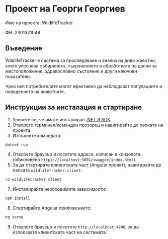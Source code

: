 Проект на Георги Георгиев
===

Име на проекта: WildlifeTracker

ФН: 2301321048

## Въведение

WildlifeTracker е система за проследяване и анализ на диви животни, която улеснява събирането, съхранението и обработката на данни за местоположение, здравословно състояние и други ключови показатели. 

Чрез нея потребителите могат ефективно да наблюдават популациите и поведението на животните.

## Инструкции за инсталация и стартиране

1. Уверете се, че имате инсталиран [.NET 9 SDK](https://dotnet.microsoft.com/download).
2. Отворете терминал/команден прозорец и навигирайте до папката на проекта.
3. Изпълнете командата:
```bash
dotnet run
```
4. Отворете браузър и посетете адреса, изписан в конзолата (обикновено `https://localhost:5001/swagger/index.html`).
6. За да стартирате клиентската част (Angular проект), навигирайте до папката `wildlifetracker.client`:
```bash
cd wildlifetracker.client
```
7. Инсталирайте необходимите зависимости:
```bash
npm install
```
8. Стартирайте Angular приложението:
```bash
ng serve
```
9. Отворете браузър и посетете `http://localhost:4200`, за да използвате клиентската част на системата.